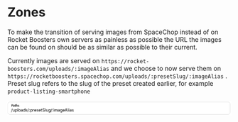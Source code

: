 # Zones

To make the transition of serving images from SpaceChop instead of on Rocket Boosters own servers as painless as possible the URL the images can be found on should be as similar as possible to their current.

Currently images are served on `https://rocket-boosters.com/uploads/:imageAlias` and we choose to now serve them on `https://rocketboosters.spacechop.com/uploads/:presetSlug/:imageAlias` . Preset slug refers to the slug of the preset created earlier, for example `product-listing-smartphone`

![Rocket Boosters URL pattern](../.gitbook/assets/ska-rmavbild-2018-05-12-kl.-15.47.19.png)



